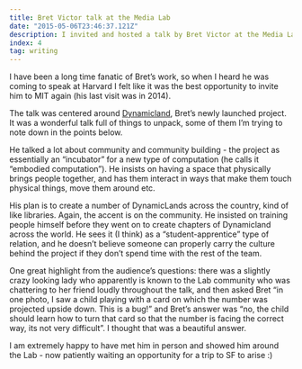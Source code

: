 ```yaml
---
title: Bret Victor talk at the Media Lab
date: "2015-05-06T23:46:37.121Z"
description: I invited and hosted a talk by Bret Victor at the Media Lab in early 2018. Here are my thoughts about it.
index: 4
tag: writing
---
```


I have been a long time fanatic of Bret’s work, so when I heard he was coming to speak at Harvard I felt like it was the best opportunity to invite him to MIT again (his last visit was in 2014).

The talk was centered around <a href="https://dynamicland.org/" target="_blank">Dynamicland</a>, Bret’s newly launched project. It was a wonderful talk full of things to unpack, some of them I’m trying to note down in the points below.

He talked a lot about community and community building - the project as essentially an “incubator” for a new type of computation (he calls it “embodied computation”). He insists on having a space that physically brings people together, and has them interact in ways that make them touch physical things, move them around etc.

His plan is to create a number of DynamicLands across the country, kind of like libraries. Again, the accent is on the community. He insisted on training people himself before they went on to create chapters of Dynamicland across the world. He sees it (I think) as a “student-apprentice” type of relation, and he doesn’t believe someone can properly carry the culture behind the project if they don’t spend time with the rest of the team.

One great highlight from the audience’s questions: there was a slightly crazy looking lady who apparently is known to the Lab community who was chattering to her friend loudly throughout the talk, and then asked Bret “in one photo, I saw a child playing with a card on which the number was projected upside down. This is a bug!” and Bret’s answer was “no, the child should learn how to turn that card so that the number is facing the correct way, its not very difficult”.
I thought that was a beautiful answer.

I am extremely happy to have met him in person and showed him around the Lab - now patiently waiting an opportunity for a trip to SF to arise :)
